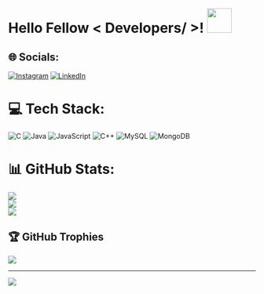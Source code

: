 <h1> Hello Fellow < Developers/ >! <img src = "https://raw.githubusercontent.com/MartinHeinz/MartinHeinz/master/wave.gif" width = 50px height=50px> </h1>
<p align='center'>

## 🌐 Socials:
[![Instagram](https://img.shields.io/badge/Instagram-%23E4405F.svg?logo=Instagram&logoColor=white)](https://instagram.com/elyson_vnc) [![LinkedIn](https://img.shields.io/badge/LinkedIn-%230077B5.svg?logo=linkedin&logoColor=white)](https://linkedin.com/in/elysonvnc2003) 

# 💻 Tech Stack:
![C](https://img.shields.io/badge/c-%2300599C.svg?style=for-the-badge&logo=c&logoColor=white) ![Java](https://img.shields.io/badge/java-%23ED8B00.svg?style=for-the-badge&logo=java&logoColor=white) ![JavaScript](https://img.shields.io/badge/javascript-%23323330.svg?style=for-the-badge&logo=javascript&logoColor=%23F7DF1E) ![C++](https://img.shields.io/badge/c++-%2300599C.svg?style=for-the-badge&logo=c%2B%2B&logoColor=white) ![MySQL](https://img.shields.io/badge/mysql-%2300f.svg?style=for-the-badge&logo=mysql&logoColor=white) ![MongoDB](https://img.shields.io/badge/MongoDB-%234ea94b.svg?style=for-the-badge&logo=mongodb&logoColor=white)
# 📊 GitHub Stats:
![](https://github-readme-stats.vercel.app/api?username=Elyson2k&theme=dark&hide_border=false&include_all_commits=false&count_private=false)<br/>
![](https://github-readme-streak-stats.herokuapp.com/?user=Elyson2k&theme=dark&hide_border=false)<br/>
![](https://github-readme-stats.vercel.app/api/top-langs/?username=Elyson2k&theme=dark&hide_border=false&include_all_commits=false&count_private=false&layout=compact)

## 🏆 GitHub Trophies
![](https://github-profile-trophy.vercel.app/?username=Elyson2k&theme=radical&no-frame=false&no-bg=true&margin-w=4)

---
[![](https://visitcount.itsvg.in/api?id=Elyson2k&icon=2&color=1)](https://visitcount.itsvg.in)
